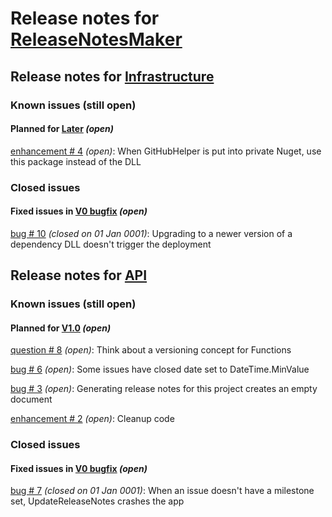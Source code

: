 # Release notes for [ReleaseNotesMaker](https://github.com/lbugnion/ReleaseNotesMaker)

## Release notes for [Infrastructure](https://github.com/lbugnion/ReleaseNotesMaker/projects/2)

### Known issues (still open)

#### Planned for [Later](https://github.com/lbugnion/ReleaseNotesMaker/milestone/2) *(open)*

[enhancement # 4](https://github.com/lbugnion/ReleaseNotesMaker/issues/4) *(open)*: When GitHubHelper is put into private Nuget, use this package instead of the DLL

### Closed issues

#### Fixed issues in [V0 bugfix](https://github.com/lbugnion/ReleaseNotesMaker/milestone/3) *(open)*

[bug # 10](https://github.com/lbugnion/ReleaseNotesMaker/issues/10) *(closed on 01 Jan 0001)*: Upgrading to a newer version of a dependency DLL doesn't trigger the deployment



## Release notes for [API](https://github.com/lbugnion/ReleaseNotesMaker/projects/1)

### Known issues (still open)

#### Planned for [V1.0](https://github.com/lbugnion/ReleaseNotesMaker/milestone/1) *(open)*

[question # 8](https://github.com/lbugnion/ReleaseNotesMaker/issues/8) *(open)*: Think about a versioning concept for Functions

[bug # 6](https://github.com/lbugnion/ReleaseNotesMaker/issues/6) *(open)*: Some issues have closed date set to DateTime.MinValue

[bug # 3](https://github.com/lbugnion/ReleaseNotesMaker/issues/3) *(open)*: Generating release notes for this project creates an empty document

[enhancement # 2](https://github.com/lbugnion/ReleaseNotesMaker/issues/2) *(open)*: Cleanup code

### Closed issues

#### Fixed issues in [V0 bugfix](https://github.com/lbugnion/ReleaseNotesMaker/milestone/3) *(open)*

[bug # 7](https://github.com/lbugnion/ReleaseNotesMaker/issues/7) *(closed on 01 Jan 0001)*: When an issue doesn't have a milestone set, UpdateReleaseNotes crashes the app



